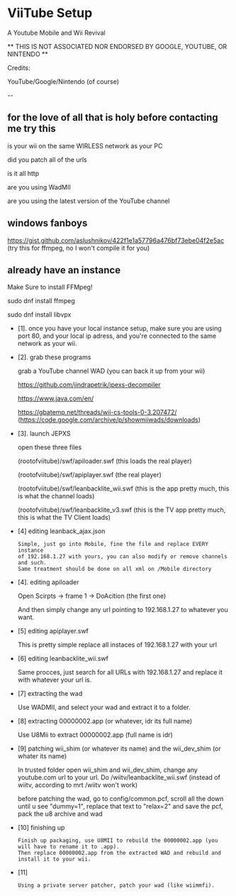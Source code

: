 # ViiTube Setup

A Youtube Mobile and Wii Revival

**
THIS IS NOT ASSOCIATED NOR ENDORSED BY GOOGLE, YOUTUBE, OR NINTENDO
**

Credits:

YouTube/Google/Nintendo (of course)

--

## for the love of all that is holy before contacting me try this

is your wii on the same WIRLESS network as your PC  

did you patch all of the urls

is it all http

are you using WadMII 

are you using the latest version of the YouTube channel


## windows fanboys

https://gist.github.com/aslushnikov/422f1e1a57796a476bf73ebe04f2e5ac (try this for ffmpeg, no I won't compile it for you)

## already have an instance 

  Make Sure to install FFMpeg!

  sudo dnf install ffmpeg

  sudo dnf install libvpx

  

- [1]. once you have your local instance setup, make sure you are using port 80, and your local ip adress, and you're connected to the same network as your wii.

- [2]. grab these programs

  grab a YouTube channel WAD (you can back it up from your wii)
  
  https://github.com/jindrapetrik/jpexs-decompiler
  
  https://www.java.com/en/
  
  https://gbatemp.net/threads/wii-cs-tools-0-3.207472/ (https://code.google.com/archive/p/showmiiwads/downloads)

- [3]. launch JEPXS
 

  open these three files

  (rootofviitube)/swf/apiloader.swf (this loads the real player)

  (rootofviitube)/swf/apiplayer.swf (the real player)

  (rootofviitube)/swf/leanbacklite_wii.swf (this is the app pretty much, this is what the channel loads)

  (rootofviitube)/swf/leanbacklite_v3.swf (this is the TV app pretty much, this is what the TV Client loads)
  
- [4] editing leanback_ajax.json

      Simple, just go into Mobile, fine the file and replace EVERY instance
      of 192.168.1.27 with yours, you can also modify or remove channels and such.
	  Same treatment should be done on all xml on /Mobile directory

- [4]. editing apiloader

   Open Scirpts -> frame 1 -> DoAcition (the first one)
  
   And then simply change any url pointing to 192.168.1.27 to whatever you want.

- [5] editing apiplayer.swf
      
    This is pretty simple replace all instaces of 192.168.1.27 with your url

- [6] editing leanbacklite_wii.swf

    Same procces, just search for all URLs with 192.168.1.27 and replace it with whatever your url is.
  
- [7] extracting the wad

    Use WADMII, and select your wad and extract it to a folder.

- [8] extracting 00000002.app (or whatever, idr its full name)

    Use U8Mii to extract 00000002.app (full name is idr)

- [9] patching wii_shim (or whatever its name) and the wii_dev_shim (or whater its name)

     In trusted folder open wii_shim and wii_dev_shim, change any youtube.com url to your url.
     Do /wiitv/leanbacklite_wii.swf (instead of wiitv, according to mrt /wiitv won't work)

     before patching the wad, go to config/common.pcf, scroll all the down until u see "dummy=1", replace that text to "relax=2" and save the pcf, pack the u8 archive and wad

- [10] finishing up

      Finish up packaging, use U8MII to rebuild the 00000002.app (you will have to rename it to .app).
      Then replace 00000002.app from the extracted WAD and rebuild and install it to your wii.
  
- [11]

      Using a private server patcher, patch your wad (like wiimmfi).
